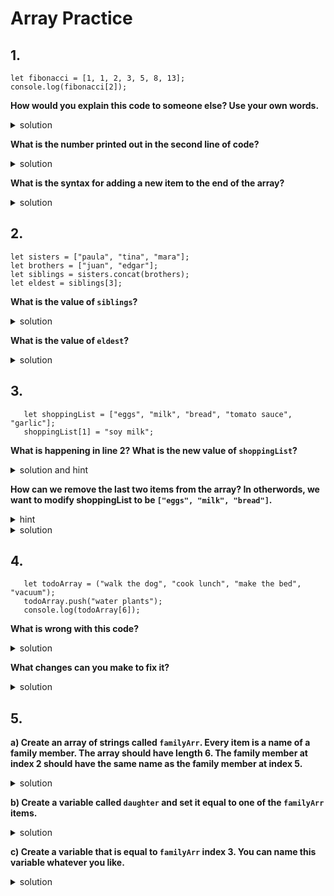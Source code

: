# Array Practice

## 1.

```
let fibonacci = [1, 1, 2, 3, 5, 8, 13];
console.log(fibonacci[2]);
```

**How would you explain this code to someone else? Use your own words.**

<details>
<summary>solution</summary>
<br>
  In line 1, we create an array of numbers called fibonacci. In line 2 we print out the item at index 2.
</details>

**What is the number printed out in the second line of code?**

<details>
<summary>solution</summary>
<br>
  The item at index 2 happens to also be `2`.
</details>

**What is the syntax for adding a new item to the end of the array?**

<details>
<summary>solution</summary>
<br>
 `fibonacci.push(newNumber);` where `newNumber` is a number.
  You can read about `.push()` and other the Array methods on <a href="https://developer.mozilla.org/en-US/docs/Web/JavaScript/Reference/Global_Objects/Array">MDN</a>.
</details>

## 2.

```
let sisters = ["paula", "tina", "mara"];
let brothers = ["juan", "edgar"];
let siblings = sisters.concat(brothers);
let eldest = siblings[3];
```

**What is the value of `siblings`?**

<details>
<summary>solution</summary>
<br>
  In line 3, we use the Array.concat() method to combine the two arrays. Thus, the value of siblings is `["paula", "tina", "mara", "juan", "edgar"]`. You can read about `.concat()` and other the Array methods on <a href="https://developer.mozilla.org/en-US/docs/Web/JavaScript/Reference/Global_Objects/Array">MDN</a>.
</details>

**What is the value of `eldest`?**

<details>
<summary>solution</summary>
<br>
  In line 4 we create a variable called `eldest` which is equal to the item in `siblings` at index 3, i.e. `"mara"`.
</details>

## 3.

```
   let shoppingList = ["eggs", "milk", "bread", "tomato sauce", "garlic"];
   shoppingList[1] = "soy milk";
```

**What is happening in line 2? What is the new value of `shoppingList`?**

<details>
<summary>solution and hint</summary>
<br>
  In line 2 we set a new value at index 1 of `shoppingList`. Thus `shoppingList` now looks like this: `["eggs", "soy milk", "bread", "tomato sauce", "garlic"]`.
</details>

**How can we remove the last two items from the array? In otherwords, we want to modify shoppingList to be `["eggs", "milk", "bread"]`.**

<details>
<summary>hint</summary>
<br>
  HINT: There are several ways to do this. On a google search of "remove last two items of array js", the first results speak of <a href="https://developer.mozilla.org/en-US/docs/Web/JavaScript/Reference/Global_Objects/Array/pop">Array.pop()</a> and <a href="https://developer.mozilla.org/en-US/docs/Web/JavaScript/Reference/Global_Objects/Array/splice">Array.splice()</a>. Try searching these before you look at final solution.
</details>

<details>
<summary>solution</summary>
<br>
  Using `Array.pop()`: .pop() removes the last item of an array, so you could have to repeat `shoppingList.pop();` twice.
  Using `Array.splice()`: .splice() has several options for syntax. Here we can use two parameters which represent starting index and delete count like so: shoppingList.splice(startIndex, deleteCount). Since we want to delete the last 2 items, we have to start at index 2 and delete 2 items: `shoppingList.splice(2, 2);`
</details>

## 4.

```
   let todoArray = ("walk the dog", "cook lunch", "make the bed", "vacuum");
   todoArray.push("water plants");
   console.log(todoArray[6]);
```

**What is wrong with this code?**

<details>
<summary>solution</summary>
<br>
  In the line 1, we see incorrect array declaration with parentheses `()` instead of square brackets `[]`.
  The last line returns an error because we are trying to print an item at index 6. But the highest index is 5, so this is undefined.
</details>

**What changes can you make to fix it?**

<details>
<summary>solution</summary>
<br>
Add square brackets and use an index that is within the range of this array.
  ```
  let todoArray = ["walk the dog", "cook lunch", "make the bed", "vacuum"];
  todoArray.push("water plants");
  console.log(todoArray[5]);
  ```
</details>

## 5.

**a) Create an array of strings called `familyArr`. Every item is a name of a family member. The array should have length 6. The family member at index 2 should have the same name as the family member at index 5.**

<details>
<summary>solution</summary>
<br>

```
let familyArr = ["Gina", "Farah", "Ari", "Stephen", "Ari", "Ralph"];
```

</details>

**b) Create a variable called `daughter` and set it equal to one of the `familyArr` items.**

<details>
<summary>solution</summary>
<br>
```
let familyArr = ["Gina", "Farah", "Ari", "Stephen", "Ari", "Ralph"];
let daughter = familyArr[0];
```
</details>

**c) Create a variable that is equal to `familyArr` index 3. You can name this variable whatever you like.**

<details>
<summary>solution</summary>
<br>
```
let familyArr = ["Gina", "Farah", "Ari", "Stephen", "Ari", "Ralph"];
let daughter = familyArr[0];
let grandfather = familyArr[3];
```
</details>
